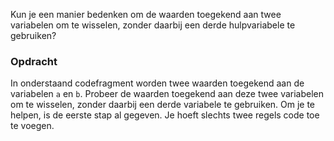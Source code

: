 Kun je een manier bedenken om de waarden toegekend aan twee variabelen om te wisselen, zonder daarbij een derde hulpvariabele te gebruiken? 

### Opdracht

In onderstaand codefragment worden twee waarden toegekend aan de variabelen `a` en `b`. Probeer de waarden toegekend aan deze twee variabelen om te wisselen, zonder daarbij een derde variabele te gebruiken. Om je te helpen, is de eerste stap al gegeven. Je hoeft slechts twee regels code toe te voegen.
